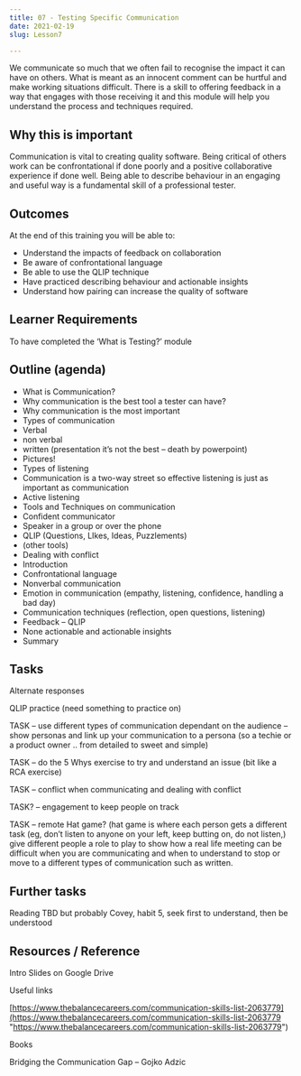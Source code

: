 ```yaml
---
title: 07 - Testing Specific Communication
date: 2021-02-19
slug: Lesson7

---
```

We communicate so much that we often fail to recognise the impact it can have on others. What is meant as an innocent comment can be hurtful and make working situations difficult. There is a skill to offering feedback in a way that engages with those receiving it and this module will help you understand the process and techniques required.

## Why this is important

Communication is vital to creating quality software. Being critical of others work can be confrontational if done poorly and a positive collaborative experience if done well. Being able to describe behaviour in an engaging and useful way is a fundamental skill of a professional tester.

## Outcomes

At the end of this training you will be able to:

* Understand the impacts of feedback on collaboration
* Be aware of confrontational language
* Be able to use the QLIP technique
* Have practiced describing behaviour and actionable insights
* Understand how pairing can increase the quality of software

## Learner Requirements

To have completed the ‘What is Testing?’ module

## Outline (agenda)

* What is Communication?
* Why communication is the best tool a tester can have?
* Why communication is the most important
* Types of communication
* Verbal
* non verbal
* written (presentation it’s not the best – death by powerpoint)
* Pictures!
* Types of listening
* Communication is a two-way street so effective listening is just as important as communication
* Active listening
* Tools and Techniques on communication
* Confident communicator
* Speaker in a group or over the phone
* QLIP (Questions, LIkes, Ideas, Puzzlements)
* (other tools)
* Dealing with conflict
* Introduction
* Confrontational language
* Nonverbal communication
* Emotion in communication (empathy, listening, confidence, handling a bad day)
* Communication techniques (reflection, open questions, listening)
* Feedback – QLIP
* None actionable and actionable insights
* Summary

## Tasks

Alternate responses

QLIP practice (need something to practice on)

TASK – use different types of communication dependant on the audience – show personas and link up your communication to a persona (so a techie or a product owner .. from detailed to sweet and simple)

TASK – do the 5 Whys exercise to try and understand an issue (bit like a RCA exercise)

TASK – conflict when communicating and dealing with conflict

TASK? – engagement to keep people on track

TASK – remote Hat game? (hat game is where each person gets a different task (eg, don’t listen to anyone on your left, keep butting on, do not listen,) give different people a role to play to show how a real life meeting can be difficult when you are communicating and when to understand to stop or move to a different types of communication such as written.

## Further tasks

Reading TBD but probably Covey, habit 5, seek first to understand, then be understood

## Resources / Reference

Intro Slides on Google Drive

Useful links

[https://www.thebalancecareers.com/communication-skills-list-2063779](https://www.thebalancecareers.com/communication-skills-list-2063779 "https://www.thebalancecareers.com/communication-skills-list-2063779")

Books

Bridging the Communication Gap – Gojko Adzic